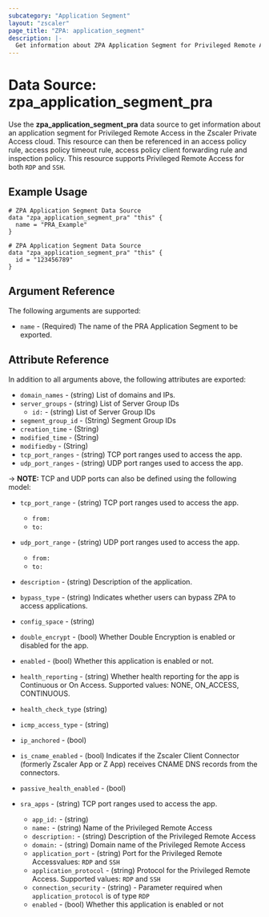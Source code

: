 ```yaml
---
subcategory: "Application Segment"
layout: "zscaler"
page_title: "ZPA: application_segment"
description: |-
  Get information about ZPA Application Segment for Privileged Remote Access.
---
```


# Data Source: zpa_application_segment_pra

Use the **zpa_application_segment_pra** data source to get information about an application segment for Privileged Remote Access in the Zscaler Private Access cloud. This resource can then be referenced in an access policy rule, access policy timeout rule, access policy client forwarding rule and inspection policy. This resource supports Privileged Remote Access for both `RDP` and `SSH`.

## Example Usage

```hcl
# ZPA Application Segment Data Source
data "zpa_application_segment_pra" "this" {
  name = "PRA_Example"
}
```

```hcl
# ZPA Application Segment Data Source
data "zpa_application_segment_pra" "this" {
  id = "123456789"
}
```

## Argument Reference

The following arguments are supported:

* `name` - (Required) The name of the PRA Application Segment to be exported.

## Attribute Reference

In addition to all arguments above, the following attributes are exported:

* `domain_names` - (string) List of domains and IPs.
* `server_groups` - (string) List of Server Group IDs
  * `id:` - (string) List of Server Group IDs
* `segment_group_id` - (String) Segment Group IDs
* `creation_time` - (String)
* `modified_time` - (String)
* `modifiedby` - (String)
* `tcp_port_ranges` - (string) TCP port ranges used to access the app.
* `udp_port_ranges` - (string) UDP port ranges used to access the app.

-> **NOTE:**  TCP and UDP ports can also be defined using the following model:

* `tcp_port_range` - (string) TCP port ranges used to access the app.
  * `from:`
  * `to:`
* `udp_port_range` - (string) UDP port ranges used to access the app.
  * `from:`
  * `to:`

* `description` - (string) Description of the application.
* `bypass_type` - (string) Indicates whether users can bypass ZPA to access applications.
* `config_space` - (string)
* `double_encrypt` - (bool) Whether Double Encryption is enabled or disabled for the app.
* `enabled` - (bool) Whether this application is enabled or not.
* `health_reporting` - (string) Whether health reporting for the app is Continuous or On Access. Supported values: NONE, ON_ACCESS, CONTINUOUS.
* `health_check_type` (string)
* `icmp_access_type` - (string)
* `ip_anchored` - (bool)
* `is_cname_enabled` - (bool) Indicates if the Zscaler Client Connector (formerly Zscaler App or Z App) receives CNAME DNS records from the connectors.
* `passive_health_enabled` - (bool)

* `sra_apps` - (string) TCP port ranges used to access the app.
  * `app_id:` - (string)
  * `name:` - (string) Name of the Privileged Remote Access
  * `description:` - (string) Description of the Privileged Remote Access
  * `domain:` - (string) Domain name of the Privileged Remote Access
  * `application_port` - (string) Port for the Privileged Remote Accessvalues: `RDP` and `SSH`
  * `application_protocol` - (string) Protocol for the Privileged Remote Access. Supported values: `RDP` and `SSH`
  * `connection_security` - (string) - Parameter required when `application_protocol` is of type `RDP`
  * `enabled` - (bool) Whether this application is enabled or not
